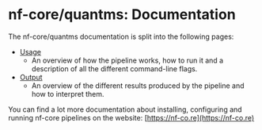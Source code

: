 # nf-core/quantms: Documentation

The nf-core/quantms documentation is split into the following pages:

* [Usage](usage.md)
    * An overview of how the pipeline works, how to run it and a description of all the different command-line flags.
* [Output](output.md)
    * An overview of the different results produced by the pipeline and how to interpret them.

You can find a lot more documentation about installing, configuring and running nf-core pipelines on the website: [https://nf-co.re](https://nf-co.re)
